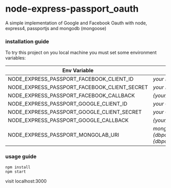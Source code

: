 # node-express-passport_oauth
A simple implementation of Google and Facebook Oauth with node, express4, passportjs and mongodb (mongoose)

### installation guide
To try this project on you local machine you must set some environment variables:

Env Variable  | Value
------------- | -------------
NODE_EXPRESS_PASSPORT_FACEBOOK_CLIENT_ID      | *your FB client id*
NODE_EXPRESS_PASSPORT_FACEBOOK_CLIENT_SECRET  | *your FB client secret*
NODE_EXPRESS_PASSPORT_FACEBOOK_CALLBACK       | *{your_address:port}/auth/facebook/callback*
NODE_EXPRESS_PASSPORT_GOOGLE_CLIENT_ID        | *your Google client id*
NODE_EXPRESS_PASSPORT_GOOGLE_CLIENT_SECRET    | *your Google secret*
NODE_EXPRESS_PASSPORT_GOOGLE_CALLBACK         | *{your_address:port}/auth/google/callback*
NODE_EXPRESS_PASSPORT_MONGOLAB_URI            | *mongodb://{dbuser}:{dbpassword}@{dbaddress}:{dbport}/{dbname}*

### usage guide
```
npm install
npm start
```
visit localhost:3000
